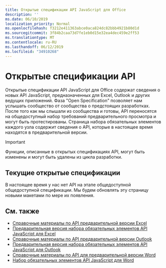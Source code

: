 ```yaml
---
title: Открытые спецификации API JavaScript для Office
description: ''
ms.date: 06/10/2019
localization_priority: Normal
ms.openlocfilehash: f3212e411363abce0aca824dc82bbb4921b80d1d
ms.sourcegitcommit: 3f84b2caa73d7fe1eb0d15e32ea4dec459e2ff53
ms.translationtype: MT
ms.contentlocale: ru-RU
ms.lasthandoff: 06/12/2019
ms.locfileid: "34910268"
---
```

# <a name="api-open-specifications"></a>Открытые спецификации API

Открытые спецификации API JavaScript для Office содержат сведения о новых API JavaScript, предназначенных для Excel, Outlook и других ведущих приложений. Фаза "Open Specification" позволяет нам услышать сообщество от сообщества о предстоящих разработках. После того как мы слышали из сообщества и готовы, API переносятся на общедоступный набор требований предварительного просмотра и могут быть протестированы. Страница набора обязательных элементов каждого узла содержит сведения о API, которые в настоящее время находятся в предварительной версии.

> [!IMPORTANT]
> Функции, описанные в открытых спецификациях API, могут быть изменены и могут быть удалены из цикла разработки.

## <a name="current-open-specifications"></a>Текущие открытые спецификации

В настоящее время у нас нет API на этапе общедоступной общедоступной спецификации. Мы будем обновлять эту страницу новыми макетами по мере их появления.

## <a name="see-also"></a>См. также

- [Справочные материалы по API предварительной версии Excel](/javascript/api/excel)
- [Предварительная версия набора обязательных элементов API JavaScript для Excel](../requirement-sets/excel-api-requirement-sets.md#excel-javascript-preview-apis)
- [Справочные материалы по API предварительной версии Outlook](/javascript/api/outlook)
- [Предварительная версия набора обязательных элементов API JavaScript для Outlook](..//objectmodel/preview-requirement-set/outlook-requirement-set-preview.md)
- [Справочные материалы по API для предварительной версии Word](/javascript/api/word)
- [Набор обязательных элементов API JavaScript для Word](../requirement-sets/word-api-requirement-sets.md#word-javascript-preview-apis)
